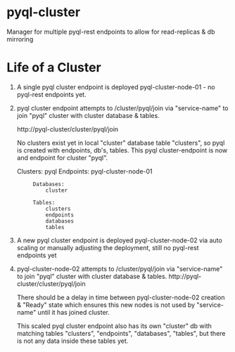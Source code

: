 # pyql-cluster
Manager for multiple pyql-rest endpoints to allow for read-replicas &amp; db mirroring

# Life of a Cluster

1. A single pyql cluster endpoint is deployed pyql-cluster-node-01 - no pyql-rest endpoints yet.

2. pyql cluster endpoint attempts to /cluster/pyql/join  via "service-name" to join "pyql" cluster with cluster database & tables.

    http://pyql-cluster/cluster/pyql/join

    No clusters exist yet in local "cluster" database table "clusters", so pyql is created with endpoints, db's, tables.
    This pyql cluster-endpoint is now and endpoint for cluster "pyql". 

    Clusters:
        pyql
            Endpoints:
                pyql-cluster-node-01

            Databases:
                cluster 

            Tables:
                clusters
                endpoints
                databases
                tables

3. A new pyql cluster endpoint is deployed pyql-cluster-node-02 via auto scaling or manually adjusting the deployment, still no pyql-rest endpoints yet

4. pyql-cluster-node-02 attempts to /cluster/pyql/join  via "service-name" to join "pyql" cluster with cluster database & tables.
    http://pyql-cluster/cluster/pyql/join 

    There should be a delay in time between pyql-cluster-node-02 creation & "Ready" state which ensures this new nodes is not used by "service-name" until it has joined cluster.
    
    This scaled pyql cluster endpoint also has its own "cluster" db with matching tables "clusters", "endpoints", "databases", "tables", but there is not any data inside these tables yet. 
